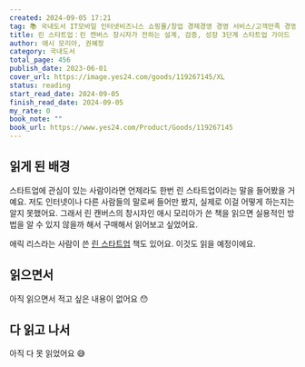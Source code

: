 ```yaml
---
created: 2024-09-05 17:21
tag: 📚 국내도서 IT모바일 인터넷비즈니스 쇼핑몰/창업 경제경영 경영 서비스/고객만족 경영전략/경영혁신 창업/장사 투자/재테크
title: 린 스타트업：린 캔버스 창시자가 전하는 설계, 검증, 성장 3단계 스타트업 가이드
author: 애시 모리아, 권혜정
category: 국내도서
total_page: 456
publish_date: 2023-06-01
cover_url: https://image.yes24.com/goods/119267145/XL
status: reading
start_read_date: 2024-09-05
finish_read_date: 2024-09-05
my_rate: 0
book_note: ""
book_url: https://www.yes24.com/Product/Goods/119267145
---
```

## 읽게 된 배경
스타트업에 관심이 있는 사람이라면 언제라도 한번 린 스타트업이라는 말을 들어봤을 거예요. 저도 인터넷이나 다른 사람들의 말로써 들어만 봤지, 실제로 이걸 어떻게 하는지는 알지 못했어요. 그래서 린 캔버스의 창시자인 애시 모리아가 쓴 책을 읽으면 실용적인 방법을 알 수 있지 않을까 해서 구매해서 읽어보고 싶었어요.

애릭 리스라는 사람이 쓴 [린 스타트업](https://www.yes24.com/Product/Goods/7921251) 책도 있어요. 이것도 읽을 예정이에요.
## 읽으면서
아직 읽으면서 적고 싶은 내용이 없어요 😯


## 다 읽고 나서
아직 다 못 읽었어요 😅
